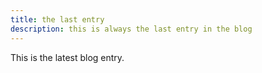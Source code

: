 ```yaml
---
title: the last entry
description: this is always the last entry in the blog
---
```


This is the latest blog entry.
